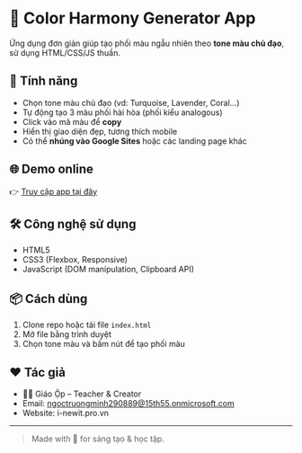 # 🎨 Color Harmony Generator App

Ứng dụng đơn giản giúp tạo phối màu ngẫu nhiên theo **tone màu chủ đạo**, sử dụng HTML/CSS/JS thuần.

## 🚀 Tính năng

- Chọn tone màu chủ đạo (vd: Turquoise, Lavender, Coral...)
- Tự động tạo 3 màu phối hài hòa (phối kiểu analogous)
- Click vào mã màu để **copy**
- Hiển thị giao diện đẹp, tương thích mobile
- Có thể **nhúng vào Google Sites** hoặc các landing page khác

## 🌐 Demo online

👉 [Truy cập app tại đây](https://inewit29.github.io/color-harmony-app)

## 🛠 Công nghệ sử dụng

- HTML5
- CSS3 (Flexbox, Responsive)
- JavaScript (DOM manipulation, Clipboard API)

## 📦 Cách dùng

1. Clone repo hoặc tải file `index.html`
2. Mở file bằng trình duyệt
3. Chọn tone màu và bấm nút để tạo phối màu

## ❤️ Tác giả

- 👨‍🏫 Giáo Ộp – Teacher & Creator
- Email: ngoctruongminh290889@15th55.onmicrosoft.com
- Website: i-newit.pro.vn
---

> Made with 💙 for sáng tạo & học tập.